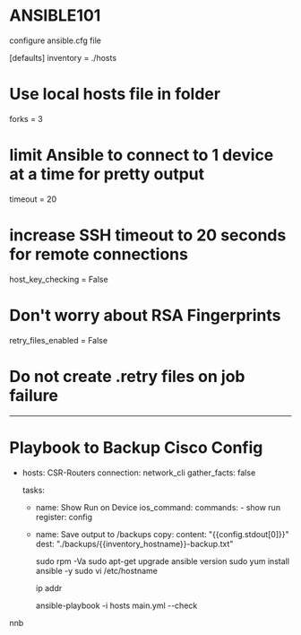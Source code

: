 # ANSIBLE101

configure ansible.cfg file

[defaults]
inventory = ./hosts 
# Use local hosts file in folder 
forks = 3
# limit Ansible to connect to 1 device at a time for pretty output
timeout = 20
# increase SSH timeout to 20 seconds for remote connections
host_key_checking = False
# Don't worry about RSA Fingerprints
retry_files_enabled = False 
# Do not create .retry files on job failure




---
# Playbook to Backup Cisco Config 

- hosts: CSR-Routers
  connection: network_cli
  gather_facts: false

  tasks:
   - name: Show Run on Device
     ios_command:
       commands:
         - show run
     register: config

   - name: Save output to /backups
     copy:
       content: "{{config.stdout[0]}}"
       dest: "./backups/{{inventory_hostname}}-backup.txt"
       
       
       
       sudo rpm -Va
       sudo apt-get upgrade
       ansible version
       sudo yum install ansible -y
       sudo vi /etc/hostname
       
       
       ip addr
       
       ansible-playbook -i hosts main.yml --check

nnb
